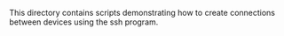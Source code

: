 This directory contains scripts demonstrating how to create connections between devices using the ssh program.
